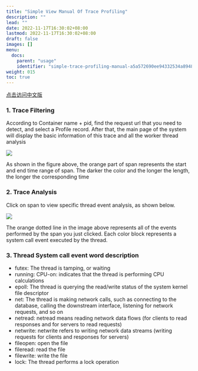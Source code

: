 ```yaml
---
title: "Simple View Manual Of Trace Profiling"
description: ""
lead: ""
date: 2022-11-17T16:30:02+08:00
lastmod: 2022-11-17T16:30:02+08:00
draft: false
images: []
menu:
  docs:
    parent: "usage"
    identifier: "simple-trace-profiling-manual-a5a572690ee94332534a894817aead1f"
weight: 015
toc: true
---
```

[点击访问中文版](/cn/docs/usage/trace-profiling-manual/)

### 1. Trace Filtering 
According to Container name + pid, find the request url that you need to detect, and select a Profile record. After that, the main page of the system will display the basic information of this trace and all the worker thread analysis

![](/media/202302/1.png)

As shown in the figure above, the orange part of span represents the start and end time range of span. The darker the color and the longer the length, the longer the corresponding time

### 2. Trace Analysis 

Click on span to view specific thread event analysis, as shown below.

![](/media/202302/2.png)

The orange dotted line in the image above represents all of the events performed by the span you just clicked. Each color block represents a system call event executed by the thread.

### 3. Thread System call event word description 
* futex: The thread is tamping, or waiting
* running: CPU-on: indicates that the thread is performing CPU calculations
* epoll: The thread is querying the read/write status of the system kernel file descriptor
* net: The thread is making network calls, such as connecting to the database, calling the downstream interface, listening for network requests, and so on
* netread: netread means reading network data flows (for clients to read responses and for servers to read requests)
* netwrite: netwrite refers to writing network data streams (writing requests for clients and responses for servers)
* fileopen: open the file
* fileread: read the file 
* filewrite: write the file
* lock: The thread performs a lock operation

